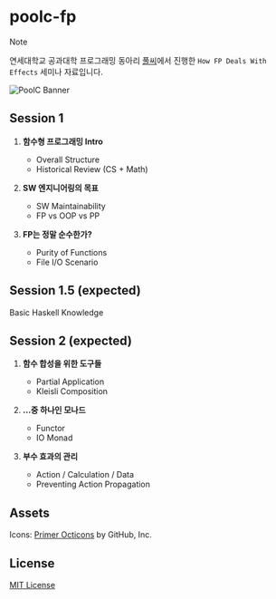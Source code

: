 # poolc-fp

> [!NOTE]
> 연세대학교 공과대학 프로그래밍 동아리 [풀씨](https://poolc.org/)에서 진행한 `How FP Deals With Effects` 세미나 자료입니다.

![PoolC Banner](https://api.poolc.org/files/main_image_new_03.png)

## Session 1

1. **함수형 프로그래밍 Intro**

   - Overall Structure
   - Historical Review (CS + Math)

2. **SW 엔지니어링의 목표**

   - SW Maintainability
   - FP vs OOP vs PP

3. **FP는 정말 순수한가?**

   - Purity of Functions
   - File I/O Scenario

## Session 1.5 (expected)

Basic Haskell Knowledge

## Session 2 (expected)

1. **함수 합성을 위한 도구들**

   - Partial Application
   - Kleisli Composition

2. **...중 하나인 모나드**

   - Functor
   - IO Monad

3. **부수 효과의 관리**

   - Action / Calculation / Data
   - Preventing Action Propagation

## Assets

Icons: [Primer Octicons](https://github.com/primer/octicons/tree/main) by GitHub, Inc.

## License

[MIT License](LICENSE)
